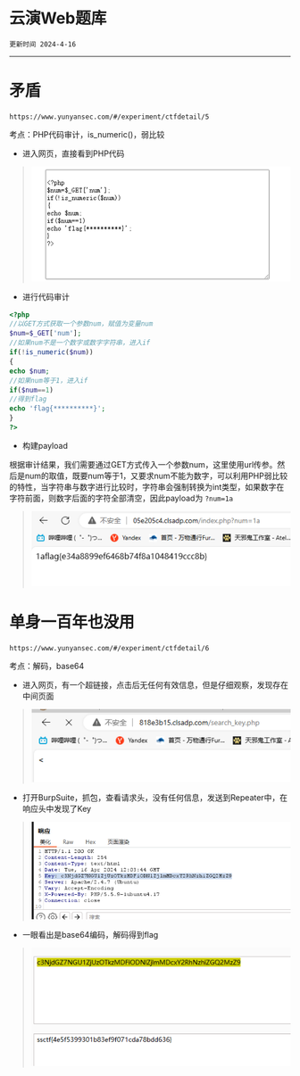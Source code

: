 # 云演Web题库

`更新时间 2024-4-16`

---

# 矛盾

`https://www.yunyansec.com/#/experiment/ctfdetail/5`

考点：PHP代码审计，is_numeric()，弱比较

- 进入网页，直接看到PHP代码

> <img src="./IMG/Screenshot 2024-04-16 183916.png">

- 进行代码审计

```php
<?php
//以GET方式获取一个参数num，赋值为变量num
$num=$_GET['num'];
//如果num不是一个数字或数字字符串，进入if
if(!is_numeric($num))
{
echo $num;
//如果num等于1，进入if
if($num==1)
//得到flag
echo 'flag{**********}';
}
?>
```

- 构建payload

根据审计结果，我们需要通过GET方式传入一个参数num，这里使用url传参。然后是num的取值，既要num等于1，又要求num不能为数字，可以利用PHP弱比较的特性，当字符串与数字进行比较时，字符串会强制转换为int类型，如果数字在字符前面，则数字后面的字符全部清空，因此payload为 `?num=1a`

> <img src="./IMG/Screenshot 2024-04-16 192850.png">

# 单身一百年也没用

`https://www.yunyansec.com/#/experiment/ctfdetail/6`

考点：解码，base64

- 进入网页，有一个超链接，点击后无任何有效信息，但是仔细观察，发现存在中间页面

> <img src="./IMG/Screenshot 2024-04-16 194048.png">

- 打开BurpSuite，抓包，查看请求头，没有任何信息，发送到Repeater中，在响应头中发现了Key

> <img src="./IMG/Screenshot 2024-04-16 200630.png">

- 一眼看出是base64编码，解码得到flag

> <img src="./IMG/Screenshot 2024-04-16 200730.png">

# 